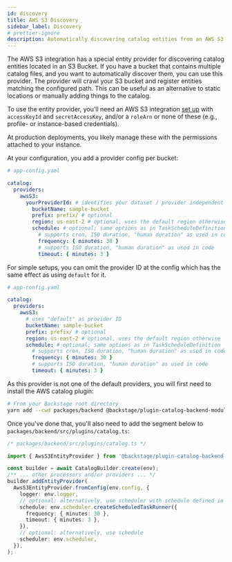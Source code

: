 ```yaml
---
id: discovery
title: AWS S3 Discovery
sidebar_label: Discovery
# prettier-ignore
description: Automatically discovering catalog entities from an AWS S3 Bucket
---
```


The AWS S3 integration has a special entity provider for discovering catalog
entities located in an S3 Bucket. If you have a bucket that contains multiple
catalog files, and you want to automatically discover them, you can use this
provider. The provider will crawl your S3 bucket and register entities
matching the configured path. This can be useful as an alternative to static
locations or manually adding things to the catalog.

To use the entity provider, you'll need an AWS S3 integration
[set up](locations.md) with `accessKeyId` and `secretAccessKey`, and/or
a `roleArn` or none of these (e.g., profile- or instance-based credentials).

At production deployments, you likely manage these with the permissions attached
to your instance.

At your configuration, you add a provider config per bucket:

```yaml
# app-config.yaml

catalog:
  providers:
    awsS3:
      yourProviderId: # identifies your dataset / provider independent of config changes
        bucketName: sample-bucket
        prefix: prefix/ # optional
        region: us-east-2 # optional, uses the default region otherwise
        schedule: # optional; same options as in TaskScheduleDefinition
          # supports cron, ISO duration, "human duration" as used in code
          frequency: { minutes: 30 }
          # supports ISO duration, "human duration" as used in code
          timeout: { minutes: 3 }
```

For simple setups, you can omit the provider ID at the config
which has the same effect as using `default` for it.

```yaml
# app-config.yaml

catalog:
  providers:
    awsS3:
      # uses "default" as provider ID
      bucketName: sample-bucket
      prefix: prefix/ # optional
      region: us-east-2 # optional, uses the default region otherwise
      schedule: # optional; same options as in TaskScheduleDefinition
        # supports cron, ISO duration, "human duration" as used in code
        frequency: { minutes: 30 }
        # supports ISO duration, "human duration" as used in code
        timeout: { minutes: 3 }
```

As this provider is not one of the default providers, you will first need to install
the AWS catalog plugin:

```bash
# From your Backstage root directory
yarn add --cwd packages/backend @backstage/plugin-catalog-backend-module-aws
```

Once you've done that, you'll also need to add the segment below to `packages/backend/src/plugins/catalog.ts`:

```ts
/* packages/backend/src/plugins/catalog.ts */

import { AwsS3EntityProvider } from '@backstage/plugin-catalog-backend-module-aws';

const builder = await CatalogBuilder.create(env);
/** ... other processors and/or providers ... */
builder.addEntityProvider(
  AwsS3EntityProvider.fromConfig(env.config, {
    logger: env.logger,
    // optional: alternatively, use scheduler with schedule defined in app-config.yaml
    schedule: env.scheduler.createScheduledTaskRunner({
      frequency: { minutes: 30 },
      timeout: { minutes: 3 },
    }),
    // optional: alternatively, use schedule
    scheduler: env.scheduler,
  }),
);
```
